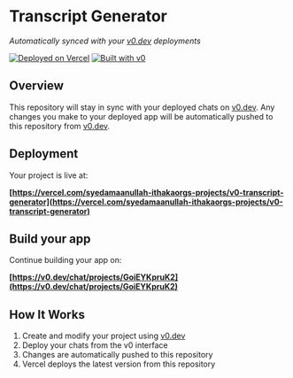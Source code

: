 # Transcript Generator

*Automatically synced with your [v0.dev](https://v0.dev) deployments*

[![Deployed on Vercel](https://img.shields.io/badge/Deployed%20on-Vercel-black?style=for-the-badge&logo=vercel)](https://vercel.com/syedamaanullah-ithakaorgs-projects/v0-transcript-generator)
[![Built with v0](https://img.shields.io/badge/Built%20with-v0.dev-black?style=for-the-badge)](https://v0.dev/chat/projects/GoiEYKpruK2)

## Overview

This repository will stay in sync with your deployed chats on [v0.dev](https://v0.dev).
Any changes you make to your deployed app will be automatically pushed to this repository from [v0.dev](https://v0.dev).

## Deployment

Your project is live at:

**[https://vercel.com/syedamaanullah-ithakaorgs-projects/v0-transcript-generator](https://vercel.com/syedamaanullah-ithakaorgs-projects/v0-transcript-generator)**

## Build your app

Continue building your app on:

**[https://v0.dev/chat/projects/GoiEYKpruK2](https://v0.dev/chat/projects/GoiEYKpruK2)**

## How It Works

1. Create and modify your project using [v0.dev](https://v0.dev)
2. Deploy your chats from the v0 interface
3. Changes are automatically pushed to this repository
4. Vercel deploys the latest version from this repository